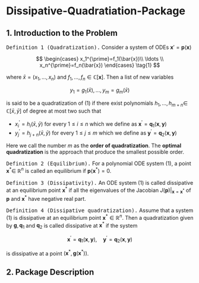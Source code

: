 # Dissipative-Quadratiation-Package

## 1. Introduction to the Problem

<kbd>Definition 1 (Quadratization).</kbd> Consider a system of ODEs $\mathbf{x}'=\mathbf{p}(\mathbf{x})$

$$
\begin{cases} 
x_1^{\prime}=f_1(\bar{x})\\
\ldots \\
x_n^{\prime}=f_n(\bar{x})
\end{cases}
\tag{1}
$$

where $\bar{x}=\left(x_1, \ldots, x_n\right)$ and $f_1, \ldots, f_n \in \mathbb{C}[\mathbf{x}]$. Then a list of new variables

$$
y_1=g_1(\bar{x}), \ldots, y_m=g_m(\bar{x})
$$

is said to be a quadratization of (1) if there exist polynomials $h_1, \ldots, h_{m+n} \in$ $\mathbb{C}[\bar{x}, \bar{y}]$ of degree at most two such that
- $x_i^{\prime}=h_i(\bar{x}, \bar{y})$ for every $1 \leqslant i \leqslant n$ which we define as $\mathbf{x}^{\prime}=\mathbf{q}_1(\mathbf{x}, \mathbf{y})$
- $y_j^{\prime}=h_{j+n}(\bar{x}, \bar{y})$ for every $1 \leqslant j \leqslant m$ which we define as $\mathbf{y}^{\prime}=\mathbf{q}_2(\mathbf{x}, \mathbf{y})$

Here we call the number $m$ as the **order of quadratization**. The **optimal quadratization** is the approach that produce the smallest possible order.

<kbd>Definition 2 (Equilibrium).</kbd> For a polynomial ODE system (1), a point $\mathbf{x}^* \in$ $\mathbb{R}^n$ is called an equilibrium if $\mathbf{p}\left(\mathbf{x}^*\right)=0$.

<kbd>Definition 3 (Dissipativity).</kbd> An ODE system (1) is called dissipative at an equilibrium point $\mathbf{x}^*$ if all the eigenvalues of the Jacobian $J(\mathbf{p})|_{\mathbf{x}=\mathbf{x}^*}$ of $\mathbf{p}$ and $\mathbf{x}^*$ have negative real part.

<kbd>Definition 4 (Dissipative quadratization).</kbd> Assume that a system (1) is dissipative at an equilibrium point $\mathbf{x}^* \in \mathbb{R}^n$. Then a quadratization given by $\mathbf{g}, \mathbf{q}_1$ and $\mathbf{q}_2$ is called dissipative at $\mathbf{x}^*$ if the system

$$
\mathbf{x}^{\prime}=\mathbf{q}_1(\mathbf{x}, \mathbf{y}), \quad \mathbf{y}^{\prime}=\mathbf{q}_2(\mathbf{x}, \mathbf{y})
$$

is dissipative at a point $(\mathbf{x}^*, \mathbf{g}(\mathbf{x}^*))$.

## 2. Package Description